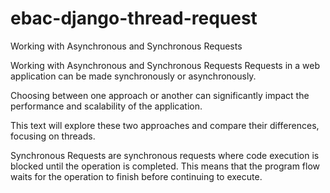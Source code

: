 # ebac-django-thread-request
Working with Asynchronous and Synchronous Requests

Working with Asynchronous and Synchronous Requests
Requests in a web application can be made synchronously or asynchronously. 

Choosing between one approach or another can significantly impact the performance and scalability of the application. 

This text will explore these two approaches and compare their differences, focusing on threads.

Synchronous Requests are synchronous requests where code execution is blocked until the operation is completed. This means that the program flow waits for the operation to finish before continuing to execute.
